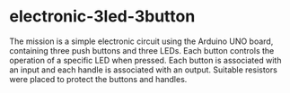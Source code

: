 # electronic-3led-3button


The mission is a simple electronic circuit using the Arduino UNO board, containing three push buttons and three LEDs. Each button controls the operation of a specific LED when pressed. Each button is associated with an input and each handle is associated with an output. Suitable resistors were placed to protect the buttons and handles.
